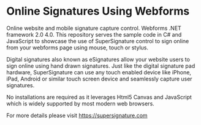 # Online Signatures Using Webforms
Online website and mobile signature capture control. Webforms .NET framework 2.0 4.0.
This repository serves the sample code in C# and JavaScript to showcase the use of SuperSignature control to sign online from your webforms page using mouse, touch or stylus.

Digital signatures also known as eSignatures allow your website users to sign online using hand drawn signatures. Just like the digital signature pad hardware, SuperSignature
can use any touch enabled device like iPhone, iPad, Android or similar touch screen device and seamlessly capture user signatures.

No installations are required as it leverages Html5 Canvas and JavaScript which is widely supported by most modern web browsers.

For more details please visit https://supersignature.com
